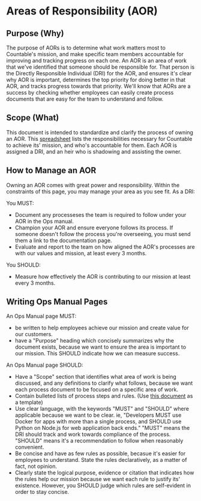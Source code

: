 
# Areas of Responsibility (AOR)

## Purpose (Why)
The purpose of AORs is to determine what work matters most to Countable's mission, and make specific team members accountable for improving and tracking progress on each one. An AOR is an area of work that we've identified that someone should be responsible for. That person is the Directly Responsible Individual (DRI) for the AOR, and ensures it's clear why AOR is important, determines the top priority for doing better in that AOR, and tracks progress towards that priority. We'll know that AORs are a success by checking whether employees can easily create process documents that are easy for the team to understand and follow.

## Scope (What)
This document is intended to standardize and clarify the process of owning an AOR. This [spreadsheet](https://docs.google.com/spreadsheets/d/1S6VesJN11u7oxYceimjOucrW-7Be62JRianhzuy68kQ/edit#gid=0) lists the responsibilities necessary for Countable to achieve its' mission, and who's accountable for them. Each AOR is assigned a DRI, and an heir who is shadowing and assisting the owner.

## How to Manage an AOR
Owning an AOR comes with great power and responsibility. Within the constraints of this page, you may manage your area as you see fit. As a DRI:

You MUST:
  * Document any processeses the team is required to follow under your AOR in the Ops manual.
  * Champion your AOR and ensure everyone follows its process. If someone doesn't follow the process you're overseeing, you must send them a link to the documentation page.
  * Evaluate and report to the team on how aligned the AOR's processes are with our values and mission, at least every 3 months.

You SHOULD:
  * Measure how effectively the AOR is contributing to our mission at least every 3 months.

## Writing Ops Manual Pages

An Ops Manual page MUST:
  * be written to help employees achieve our mission and create value for our customers.
  * have a "Purpose" heading which concisely summarizes why the document exists, because we want to ensure the area is important to our mission. This SHOULD indicate how we can measure success.

An Ops Manual page SHOULD:
  * Have a "Scope" section that identifies what area of work is being discussed, and any definitions to clarify what follows, because we want each process document to be focused on a specific area of work.
  * Contain bulleted lists of process steps and rules. (Use [this document](./AOR_TEMPLATE.md) as a template)
  * Use clear language, with the keywords "MUST" and "SHOULD" where applicable because we want to be clear. ie, "Developers MUST use Docker for apps with more than a single process, and SHOULD use Python on Node.js for web application back ends." "MUST" means the DRI should track and work towards compliance of the process. "SHOULD" means it's a recommendation to follow when reasonably convenient.
  * Be concise and have as few rules as possible, becasue it's easier for employees to understand. State the rules declaratively, as a matter of fact, not opinion.
  * Clearly state the logical purpose, evidence or citation that indicates how the rules help our mission because we want each rule to justify its' existence. However, you SHOULD judge which rules are self-evident in order to stay concise.

